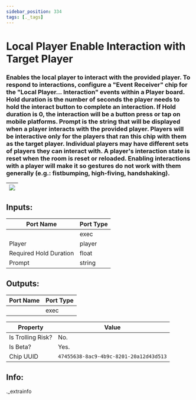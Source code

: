 ```yaml
---
sidebar_position: 334
tags: [._tags]
---
```


# Local Player Enable Interaction with Target Player


### Enables the local player to interact with the provided player. To respond to interactions, configure a "Event Receiver" chip for the "Local Player... Interaction" events within a Player board. Hold duration is the number of seconds the player needs to hold the interact button to complete an interaction. If Hold duration is 0, the interaction will be a button press or tap on mobile platforms. Prompt is the string that will be displayed when a player interacts with the provided player.  Players will be interactive only for the players that ran this chip with them as the target player. Individual players may have different sets of players they can interact with. A player's interaction state is reset when the room is reset or reloaded. Enabling interactions with a player will make it so gestures do not work with them generally (e.g.: fistbumping, high-fiving, handshaking).

| ![](https://images-ext-2.discordapp.net/external/MPmIaQzlEPmgGWlgi-WxBBXt0Bjv_zWPkg1y1f_sy3s/https/www.recroomcircuits.com/image/circuit/absolute-value?width=206&height=108) |
|-----|

## Inputs:
| Port Name | Port Type |
|-----------|-----------|
|  | exec |
| Player | player |
| Required Hold Duration | float |
| Prompt | string |

## Outputs:
| Port Name | Port Type |
|-----------|-----------|
|  | exec | 

| Property  | Value |
|-------------------|-----------|
| Is Trolling Risk? | No. |
| Is Beta? | Yes. |
| Chip UUID | `47455638-8ac9-4b9c-8201-20a12d43d513` |

## Info:
._extrainfo